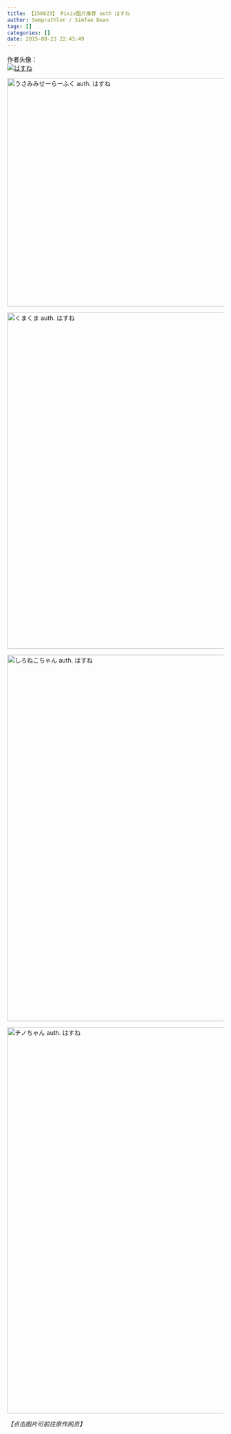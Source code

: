 ```yaml
---
title: 【150823】 Pixiv图片推荐 auth はすね
author: Semprathlon / Simfae Dean
tags: []
categories: []
date: 2015-08-23 22:43:49
---
```

作者头像：   
<a href="http://www.pixiv.net/member_illust.php?id=3494650" ><img src="/blog/uploads/2015/08/9133918.jpg" alt="はすね" /></a>

<a href=" http://www.pixiv.net/member_illust.php?mode=medium&illust_id=51673605"><img width="750" height="531" data-src="http://i2.pixiv.net/img-original/img/2015/07/29/20/56/28/51673605_p0.png" src="/blog/uploads/2015/08/51673605_p0.png" alt="うさみみせーらーふく auth. はすね"/></a>

<a href=" http://www.pixiv.net/member_illust.php?mode=medium&illust_id=50675307"><img width="550" height="782" data-src="http://i4.pixiv.net/img-original/img/2015/06/01/21/57/40/50675307_p0.png" src="/blog/uploads/2015/08/50675307_p0.png" alt="くまくま auth. はすね"/></a>   
<!--more-->
<a href=" http://www.pixiv.net/member_illust.php?mode=medium&illust_id=48814181"><img width="600" height="852" data-src="http://i2.pixiv.net/img-original/img/2015/02/17/20/42/39/48814181_p0.png" src="/blog/uploads/2015/08/48814181_p0.png" alt="しろねこちゃん auth. はすね"/></a>

<a href=" http://www.pixiv.net/member_illust.php?mode=medium&illust_id=47482642"><img width="632" height="898" data-src="http://i3.pixiv.net/img-original/img/2014/12/09/23/01/46/47482642_p0.png" src="/blog/uploads/2015/08/47482642_p0.png" alt="チノちゃん auth. はすね"/></a>

<em>【点击图片可前往原作网页】</em>